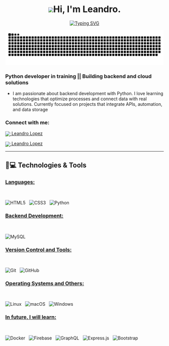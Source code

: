 <h1 align="center"><b></b><img src="https://media.giphy.com/media/hvRJCLFzcasrR4ia7z/giphy.gif" width="35">Hi, I'm Leandro.</h1>
<p align="center">
  <a href="https://git.io/typing-svg">
    <img src="https://readme-typing-svg.demolab.com?font=Fira+Code&size=34&duration=1600&pause=1000&width=1000&height=150&lines=Backend+%26+Cloud+Engineer;Automation+%26+Infrastructure+Specialist;Data+Infrastructure+Engineer;API+%26+Cloud+Services+Developer;Data+%26+Automation+Master&center=true" alt="Typing SVG" />
  </a>
</p>
<p align="center">
  <a href="https://git.io/typing-svg">
    <img src="https://raw.githubusercontent.com/platane/snk/output/github-contribution-grid-snake-dark.svg" alt="Typing SVG" />
  </a>
</p>
<h3> Python developer in training || Building backend and cloud solutions </h3>
  
  - I am passionate about backend development with Python.
  I love learning technologies that optimize processes and connect data with real solutions.
  Currently focused on projects that integrate APIs, automation, and data storage
 
<h3 align="left">Connect with me:</h3>

<a href="https://www.linkedin.com/in/leandro-lopez-03506037a/"><img align="center" width="25px" src="https://img.icons8.com/?size=100&id=xuvGCOXi8Wyg&format=png&color=000000"> Leandro Lopez</a>

<a href="https://mail.google.com/mail/u/1/#inbox"><img align="center" width="25px" src="https://img.icons8.com/?size=100&id=qyRpAggnV0zH&format=png&color=000000"> Leandro Lopez</a>

<hr>

## 🚀💻 Technologies & Tools

### <u> Languages: </u>
<br>


![HTML5](https://img.shields.io/badge/html5-%23E34F26.svg?style=for-the-badge&logo=html5&logoColor=white)
&nbsp;
![CSS3](https://img.shields.io/badge/css3-%231572B6.svg?style=for-the-badge&logo=css3&logoColor=white)
&nbsp;
![Python](https://img.shields.io/badge/python-3670A0?style=for-the-badge&logo=python&logoColor=ffdd54)
</span>
&nbsp;
<br>

### <u> Backend Development: </u>
<br>

![MySQL](https://img.shields.io/badge/mysql-4479A1.svg?style=for-the-badge&logo=mysql&logoColor=white)
&nbsp;
<br>

### <u> Version Control and Tools: </u>
<br>

![Git](https://img.shields.io/badge/git-%23F05033.svg?style=for-the-badge&logo=git&logoColor=white)
&nbsp;
![GitHub](https://img.shields.io/badge/github-%23121011.svg?style=for-the-badge&logo=github&logoColor=white)
&nbsp;
<br>

### <u> Operating Systems and Others: </u>
<br>

![Linux](https://img.shields.io/badge/Linux-FCC624?style=for-the-badge&logo=linux&logoColor=black)
&nbsp;
![macOS](https://img.shields.io/badge/mac%20os-000000?style=for-the-badge&logo=macos&logoColor=F0F0F0)
&nbsp;
![Windows](https://img.shields.io/badge/Windows-0078D6?style=for-the-badge&logo=windows&logoColor=white)
&nbsp;
<br>


### <u> In future, I will learn: </u>
<br>

![Docker](https://img.shields.io/badge/docker-%230db7ed.svg?style=for-the-badge&logo=docker&logoColor=white)
&nbsp;
![Firebase](https://img.shields.io/badge/firebase-a08021?style=for-the-badge&logo=firebase&logoColor=ffcd34)
&nbsp;
![GraphQL](https://img.shields.io/badge/-GraphQL-E10098?style=for-the-badge&logo=graphql&logoColor=white)
&nbsp;
![Express.js](https://img.shields.io/badge/express.js-%23404d59.svg?style=for-the-badge&logo=express&logoColor=%2361DAFB)
&nbsp;
![Bootstrap](https://img.shields.io/badge/bootstrap-%238511FA.svg?style=for-the-badge&logo=bootstrap&logoColor=white)
&nbsp;
<br>


